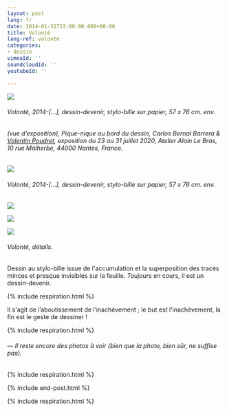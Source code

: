 ```yaml
---
layout: post
lang: fr
date: 2014-01-31T23:00:00.000+00:00
title: Volonté
lang-ref: volonte
categories:
- dessin
vimeoId: ''
soundcloudId: ''
youtubeId: ''

---
```

![](/mepierdoparaver/imgs/dsc_2386_-1-up.jpg)

###### _Volonté_, 2014-\[...\], dessin-devenir, stylo-bille sur papier, 57 x 76 cm. env.

###### (vue d’exposition), _Pique-nique au bord du dessin_, Carlos Bernal Barrera & [Valentin Poudret](http://www.valentin-poudret.com), exposition du 23 au 31 juillet 2020, Atelier Alain Le Bras, 10 rue Malherbe, 44000 Nantes, France.

![](/mepierdoparaver/imgs/dsc_2513_-2-up.jpg)

###### _Volonté_, 2014-\[...\], dessin-devenir, stylo-bille sur papier, 57 x 76 cm. env.

![](/mepierdoparaver/imgs/dsc_2517_-3-up.jpg)

![](/mepierdoparaver/imgs/dsc_2518_-4-up.jpg)

![](/mepierdoparaver/imgs/dsc_2519_-5-up.jpg)

###### _Volonté_, détails.

Dessin au stylo-bille issue de l'accumulation et la superposition des tracés minces et presque invisibles sur la feuille. _Toujours_ en cours, il est un dessin-devenir.

{% include respiration.html %}

Il s'agit de l’aboutissement de l’inachèvement ; le but est l'inachèvement, la fin est le geste de dessiner !

{% include respiration.html %}

###### _— Il reste encore des photos à voir (bien que la photo, bien sûr, ne suffise pas)._

{% include respiration.html %}

{% include end-post.html %}

{% include respiration.html %}
